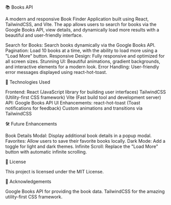 

📚 Books API

A modern and responsive Book Finder Application built using React, TailwindCSS, and Vite. The app allows users to search for books via the Google Books API, view details, and dynamically load more results with a beautiful and user-friendly interface.


Search for Books: Search books dynamically via the Google Books API.
Pagination: Load 10 books at a time, with the ability to load more using a "Load More" button.
Responsive Design: Fully responsive and optimized for all screen sizes.
Stunning UI: Beautiful animations, gradient backgrounds, and interactive elements for a modern look.
Error Handling: User-friendly error messages displayed using react-hot-toast.


🚀 Technologies Used

Frontend:
React (JavaScript library for building user interfaces)
TailwindCSS (Utility-first CSS framework)
Vite (Fast build tool and development server)
API:
Google Books API
UI Enhancements:
react-hot-toast (Toast notifications for feedback)
Custom animations and transitions via TailwindCSS


🛠️ Future Enhancements

Book Details Modal: Display additional book details in a popup modal.
Favorites: Allow users to save their favorite books locally.
Dark Mode: Add a toggle for light and dark themes.
Infinite Scroll: Replace the "Load More" button with automatic infinite scrolling.


📜 License

This project is licensed under the MIT License.


🙏 Acknowledgements

Google Books API for providing the book data.
TailwindCSS for the amazing utility-first CSS framework.